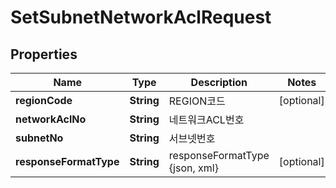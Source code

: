 
# SetSubnetNetworkAclRequest

## Properties
Name | Type | Description | Notes
------------ | ------------- | ------------- | -------------
**regionCode** | **String** | REGION코드 |  [optional]
**networkAclNo** | **String** | 네트워크ACL번호 | 
**subnetNo** | **String** | 서브넷번호 | 
**responseFormatType** | **String** | responseFormatType {json, xml} |  [optional]



